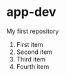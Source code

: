 # app-dev
My first repository

<ol>
  <li>First item</li>
  <li>Second item</li>
  <li>Third item</li>
  <li>Fourth item</li>
</ol>
